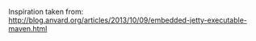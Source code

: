 Inspiration taken from:  
  http://blog.anvard.org/articles/2013/10/09/embedded-jetty-executable-maven.html
